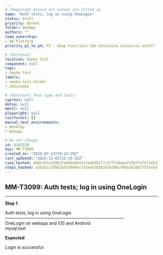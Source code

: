 ```yaml
---
# (Required) Ensure all values are filled up
name: "Auth tests; log in using OneLogin"
status: Draft
priority: Normal
folder: WebApp
authors: ""
team_ownership: 
- QA Platform
priority_p1_to_p4: P3 - Deep Functions (Do extensive scenarios work?)

# (Optional)
location: Smoke Test
component: null
tags: 
- Smoke test
labels: 
- smoke-test-folder
- 2022smoke

# (Optional) Test type and tools
cypress: null
detox: null
mmctl: null
playwright: null
rainforest: []
manual_test_environments: 
- Desktop
- Webapp

# Do not change
id: 6181530
key: MM-T3099
created_on: "2020-07-13T19:12:29Z"
last_updated: "2022-12-01T21:14:32Z"
case_hashed: de8e781ac69b2fa049e8d41a7ed8db177c2fffa8eeef3fbffe75f14232a9e5c4a153c4c8651c746fdfdeb854588bf12c
steps_hashed: a3625cc35b626d7d0d9ec7d3eeb3830343b300cf04b263db375fdc6dfebd37704483fa07e8ca0032b3c097df04d9eaf7
---
```


<!-- (Auto-generated) Based on frontmatter's "key" and "name" -->

## MM-T3099: Auth tests; log in using OneLogin

---

**Step 1**

Auth tests; log in using OneLogin\
————————————————————————————\
OneLogin on webapp and iOS and Android\
mysql.test

**Expected**

Login is successful
